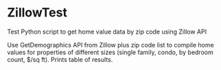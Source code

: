 ZillowTest
==========

Test Python script to get home value data by zip code using Zillow API

Use GetDemographics API from Zillow plus zip code list to compile home values for properties of different sizes (single family, condo, by bedroom count, $/sq ft).  Prints table of results.
